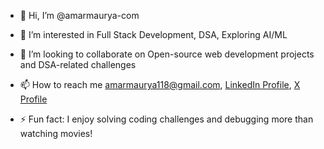 - 👋 Hi, I’m @amarmaurya-com
- 👀 I’m interested in Full Stack Development, DSA, Exploring AI/ML
- 💞️ I’m looking to collaborate on Open-source web development projects and DSA-related challenges
- 📫 How to reach me amarmaurya118@gmail.com, [LinkedIn Profile](https://www.linkedin.com/in/amarmaurya-in/), [X Profile](https://x.com/Amar_662_?t=_DhPt7Rj7LUpaymvt46zqg&s=09)

- ⚡ Fun fact: I enjoy solving coding challenges and debugging more than watching movies!

<!---
amarmaurya-com/amarmaurya-com is a ✨ special ✨ repository because its `README.md` (this file) appears on your GitHub profile.
You can click the Preview link to take a look at your changes.
--->
